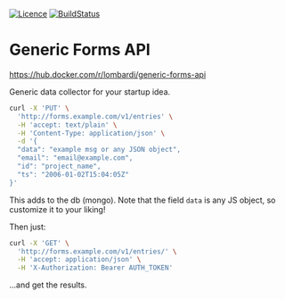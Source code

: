 [![Licence](https://img.shields.io/github/license/LombardiDaniel/generic-forms-api?style=for-the-badge)](./LICENSE)
[![BuildStatus](https://img.shields.io/github/actions/workflow/status/LombardiDaniel/generic-forms-api/ci.yml?style=for-the-badge)](https://github.com/LombardiDaniel/generic-forms-api/actions)

# Generic Forms API

https://hub.docker.com/r/lombardi/generic-forms-api

Generic data collector for your startup idea.

```sh
curl -X 'PUT' \
  'http://forms.example.com/v1/entries' \
  -H 'accept: text/plain' \
  -H 'Content-Type: application/json' \
  -d '{
  "data": "example msg or any JSON object",
  "email": "email@example.com",
  "id": "project_name",
  "ts": "2006-01-02T15:04:05Z"
}'
```

This adds to the db (mongo). Note that the field `data` is any JS object, so customize it to your liking!

Then just:

```sh
curl -X 'GET' \
  'http://forms.example.com/v1/entries/' \
  -H 'accept: application/json' \
  -H 'X-Authorization: Bearer AUTH_TOKEN'
```

...and get the results.
